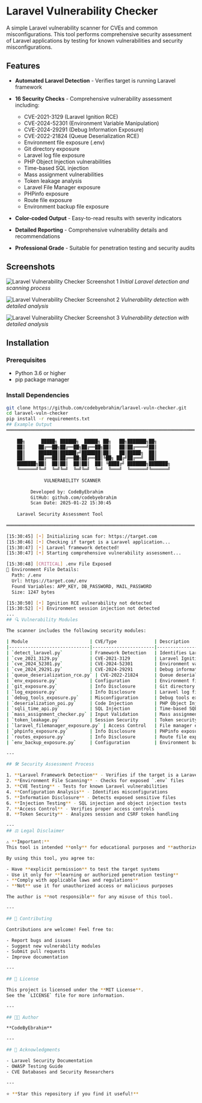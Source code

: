 # Laravel Vulnerability Checker

A simple Laravel vulnerability scanner for CVEs and common misconfigurations. This tool performs comprehensive security assessment of Laravel applications by testing for known vulnerabilities and security misconfigurations.

## Features

- **Automated Laravel Detection** - Verifies target is running Laravel framework
- **16 Security Checks** - Comprehensive vulnerability assessment including:
  - CVE-2021-3129 (Laravel Ignition RCE)
  - CVE-2024-52301 (Environment Variable Manipulation)
  - CVE-2024-29291 (Debug Information Exposure)
  - CVE-2022-21824 (Queue Deserialization RCE)
  - Environment file exposure (.env)
  - Git directory exposure
  - Laravel log file exposure
  - PHP Object Injection vulnerabilities
  - Time-based SQL injection
  - Mass assignment vulnerabilities
  - Token leakage analysis
  - Laravel File Manager exposure
  - PHPinfo exposure
  - Route file exposure
  - Environment backup file exposure

- **Color-coded Output** - Easy-to-read results with severity indicators
- **Detailed Reporting** - Comprehensive vulnerability details and recommendations
- **Professional Grade** - Suitable for penetration testing and security audits

## Screenshots

![Laravel Vulnerability Checker Screenshot 1](screenshot1.jpg)
*Initial Laravel detection and scanning process*

![Laravel Vulnerability Checker Screenshot 2](screenshot2.jpg)
*Vulnerability detection with detailed analysis*

![Laravel Vulnerability Checker Screenshot 3](screenshot3.jpg)
*Vulnerability detection with detailed analysis*

## Installation

### Prerequisites

- Python 3.6 or higher
- pip package manager

### Install Dependencies

```bash
git clone https://github.com/codebyebrahim/laravel-vuln-checker.git
cd laravel-vuln-checker
pip install -r requirements.txt
## Example Output
══════════════════════════════════════════════════════════════════════
                                                                                             
    ██╗      █████╗ ██████╗  █████╗ ██╗   ██╗███████╗██╗                           
    ██║     ██╔══██╗██╔══██╗██╔══██╗██║   ██║██╔════╝██║                           
    ██║     ███████║██████╔╝███████║██║   ██║█████╗  ██║                           
    ██║     ██╔══██║██╔══██╗██╔══██║╚██╗ ██╔╝██╔══╝  ██║                           
    ███████╗██║  ██║██║  ██║██║  ██║ ╚████╔╝ ███████╗███████╗                      
    ╚══════╝╚═╝  ╚═╝╚═╝  ╚═╝╚═╝  ╚═╝  ╚═══╝  ╚══════╝╚══════╝                      
                                                                                             
              VULNERABILITY SCANNER                           	      
                                                                                             
         Developed by: CodeByEbrahim                                                
         GitHub: github.com/codebyebrahim                                      
         Scan Date: 2025-01-22 15:30:45          
                                                                                             
    Laravel Security Assessment Tool                               
                                                                                             
══════════════════════════════════════════════════════════════════════

[15:30:45] [•] Initializing scan for: https://target.com
[15:30:46] [•] Checking if target is a Laravel application...
[15:30:47] [•] Laravel framework detected!
[15:30:47] [•] Starting comprehensive vulnerability assessment...

[15:30:48] [CRITICAL] .env File Exposed
📍 Environment File Details:
  Path: /.env
  Url: https://target.com/.env
  Found Variables: APP_KEY, DB_PASSWORD, MAIL_PASSWORD
  Size: 1247 bytes

[15:30:50] [•] Ignition RCE vulnerability not detected
[15:30:52] [•] Environment session injection not detected
...
## 🔍 Vulnerability Modules

The scanner includes the following security modules:

| Module                       | CVE/Type              | Description                                     |
|------------------------------|-----------------------|--------------------------------------------------|
| `detect_laravel.py`          | Framework Detection   | Identifies Laravel applications                  |
| `cve_2021_3129.py`           | CVE-2021-3129         | Laravel Ignition RCE vulnerability               |
| `cve_2024_52301.py`          | CVE-2024-52301        | Environment variable manipulation                |
| `cve_2024_29291.py`          | CVE-2024-29291        | Debug information exposure                       |
| `queue_deserialization_rce.py` | CVE-2022-21824      | Queue deserialization RCE                        |
| `env_exposure.py`            | Configuration         | Environment file exposure                        |
| `git_exposure.py`            | Info Disclosure       | Git directory exposure                           |
| `log_exposure.py`            | Info Disclosure       | Laravel log file exposure                        |
| `debug_tools_exposure.py`    | Misconfiguration      | Debug tools exposure                             |
| `deserialization_poi.py`     | Code Injection        | PHP Object Injection                             |
| `sqli_time_api.py`           | SQL Injection         | Time-based SQL injection                         |
| `mass_assignment_checker.py` | Input Validation      | Mass assignment vulnerabilities                  |
| `token_leakage.py`           | Session Security      | Token security analysis                          |
| `laravel_filemanager_exposure.py` | Access Control   | File manager exposure                            |
| `phpinfo_exposure.py`        | Info Disclosure       | PHPinfo exposure                                 |
| `routes_exposure.py`         | Info Disclosure       | Route file exposure                              |
| `env_backup_exposure.py`     | Configuration         | Environment backup exposure                      |

---

## 🛠 Security Assessment Process

1. **Laravel Framework Detection** - Verifies if the target is a Laravel application  
2. **Environment File Scanning** - Checks for exposed `.env` files  
3. **CVE Testing** - Tests for known Laravel vulnerabilities  
4. **Configuration Analysis** - Identifies misconfigurations  
5. **Information Disclosure** - Detects exposed sensitive files  
6. **Injection Testing** - SQL injection and object injection tests  
7. **Access Control** - Verifies proper access controls  
8. **Token Security** - Analyzes session and CSRF token handling  

---
## ⚖️ Legal Disclaimer

⚠️ **Important:**  
This tool is intended **only** for educational purposes and **authorized** security testing.

By using this tool, you agree to:

- Have **explicit permission** to test the target systems  
- Use it only for **learning or authorized penetration testing**  
- **Comply with applicable laws and regulations**  
- **Not** use it for unauthorized access or malicious purposes  

The author is **not responsible** for any misuse of this tool.

---

## 🤝 Contributing

Contributions are welcome! Feel free to:

- Report bugs and issues  
- Suggest new vulnerability modules  
- Submit pull requests  
- Improve documentation  

---

## 📄 License

This project is licensed under the **MIT License**.  
See the `LICENSE` file for more information.

---

## 👨‍💻 Author

**CodeByEbrahim**  

---

## 🙏 Acknowledgments

- Laravel Security Documentation  
- OWASP Testing Guide  
- CVE Databases and Security Researchers  

---

⭐ **Star this repository if you find it useful!**
